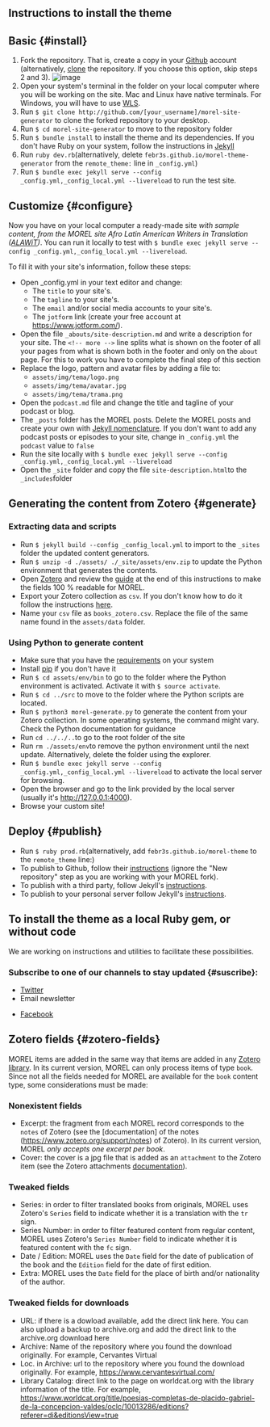 ## Instructions to install the theme

## Basic {#install}

1. Fork the repository. That is, create a copy in your [Github](github.com) account (alternatively, [clone](https://docs.github.com/en/repositories/creating-and-managing-repositories/cloning-a-repository) the repository. If you choose this option, skip steps 2 and 3).
![image](https://github.com/morelrep/morel-theme-generator/assets/33102833/207a8f3a-0d3d-49b1-bfad-f152f4b5bb4e)
2. Open your system's terminal in the folder on your local computer where you will be working on the site. Mac and Linux have native terminals. For Windows, you will have to use [WLS](https://learn.microsoft.com/en-us/windows/wsl/install).
3. Run `$ git clone http://github.com/[your_username]/morel-site-generator` to clone the forked repository to your desktop.
4. Run `$ cd morel-site-generator` to move to the repository folder
5. Run `$ bundle install` to install the theme and its dependencies. If you don't have Ruby on your system, follow the instructions in [Jekyll](https://jekyllrb.com/docs/ruby-101/)
6. Run `ruby dev.rb`(alternatively, delete `febr3s.github.io/morel-theme-generator` from the `remote_theme:` line in `_config.yml`)
7. Run `$ bundle exec jekyll serve --config _config.yml,_config_local.yml --livereload` to run the test site.

## Customize {#configure}

Now you have on your local computer a ready-made site *with sample content, from the MOREL  site Afro Latin American Writers in Translation ([ALAWiT](https://alawit.org))*. You can run it locally to test with `$ bundle exec jekyll serve --config _config.yml,_config_local.yml --livereload`. 

To fill it with your site's information, follow these steps:

- Open _config.yml in your text editor and change:
  - The `title` to your site's.
  - The `tagline` to your site's.
  - The `email` and/or social media accounts to your site's.
  - The `jotform` link (create your free account at https://www.jotform.com/).
- Open the file `_abouts/site-description.md` and write a description for your site. The `<!-- more -->` line splits what is shown on the footer of all your pages from what is shown both in the footer and only on the `about` page. For this to work you have to complete the final step of this section
- Replace the logo, pattern and avatar files by adding a file to:
  - `assets/img/tema/logo.png`
  - `assets/img/tema/avatar.jpg`
  - `assets/img/tema/trama.png`
- Open the `podcast.md` file and change the title and tagline of your podcast or blog.
- The `_posts` folder has the MOREL posts. Delete the MOREL posts and create your own with [Jekyll nomenclature](https://jekyllrb.com/docs/posts/). If you don't want to add any podcast posts or episodes to your site, change in `_config.yml` the `podcast` value to `false`
- Run the site locally with `$ bundle exec jekyll serve --config _config.yml,_config_local.yml --livereload`
- Open the `_site` folder and copy the file `site-description.html`to the `_includes`folder

## Generating the content from Zotero {#generate}

### Extracting data and scripts

- Run `$ jekyll build --config _config_local.yml` to import to the `_sites` folder the updated content generators.
- Run `$ unzip -d ./assets/ ./_site/assets/env.zip` to update the Python environment that generates the contents.
- Open [Zotero](https://www.zotero.org/) and review the [guide](#zotero-fields) at the end of this instructions to make the fields 100 % readable for MOREL.
- Export your Zotero collection as `csv`. If you don't know how to do it follow the instructions [here](https://www.zotero.org/support/kb/exporting). 
- Name your `csv` file as `books_zotero.csv`. Replace the file of the same name found in the `assets/data` folder.

### Using Python to generate content

- Make sure that you have the [requirements](https://stackoverflow.com/questions/48314010/is-there-a-way-to-automatically-install-required-packages-in-python) on your system
- Install [pip](https://pypi.org/project/pip/) if you don't have it
- Run `$ cd assets/env/bin` to go to the folder where the Python environment is activated. Activate it with `$ source activate`.
- Run `$ cd ../src` to move to the folder where the Python scripts are located.
- Run `$ python3 morel-generate.py` to generate the content from your Zotero collection. In some operating systems, the command might vary. Check the Python documentation for guidance
- Run `cd ../../..`to go to the root folder of the site
- Run `rm ./assets/env`to remove the python environment until the next update. Alternatively, delete the folder using the explorer.
- Run `$ bundle exec jekyll serve --config _config.yml,_config_local.yml --livereload` to activate the local server for browsing.
- Open the browser and go to the link provided by the local server (usually it's http://127.0.0.1:4000).
- Browse your custom site!

## Deploy {#publish}
- Run `$ ruby prod.rb`(alternatively, add `febr3s.github.io/morel-theme` to the `remote_theme` line:)
- To publish to Github, follow their [instructions](https://docs.github.com/en/pages/quickstart) (ignore the "New repository" step as you are working with your MOREL fork).
- To publish with a third party, follow Jekyll's [instructions](https://jekyllrb.com/docs/deployment/third-party/).
- To publish to your personal server follow Jekyll's [instructions](https://jekyllrb.com/docs/deployment/manual/).

## To install the theme as a local Ruby gem, or without code

We are working on instructions and utilities to facilitate these possibilities. 

### Subscribe to one of our channels to stay updated {#suscribe}:

- [Twitter](https://twitter.com/morelrep)
- Email newsletter
<!-- <script id="mcjs">!function(c,h,i,m,p){m=c.createElement(h),p=c.getElementsByTagName(h)[0],m.async=1,m.src=i,p.parentNode.insertBefore(m,p)}(document, "script", "https://chimpstatic.com/mcjs-connected/js/users/8aec37d971cdc280e8f9eb567/1a19782d38e75f439e3d5a1fd.js");</script>-->
- [Facebook](https://www.facebook.com/morelrep)

## Zotero fields {#zotero-fields}

MOREL items are added in the same way that items are added in any [Zotero library](https://www.zotero.org/support/adding_items_to_zotero). In its current version, MOREL can only process items of type `book`. Since not all the fields needed for MOREL are available for the `book` content type, some considerations must be made:

### Nonexistent fields

- Excerpt: the fragment from each MOREL record corresponds to the `notes` of Zotero (see the [documentation] of the notes (https://www.zotero.org/support/notes) of Zotero). In its current version, MOREL *only accepts one excerpt per book*.
- Cover: the cover is a jpg file that is added as an `attachment` to the Zotero item (see the Zotero attachments [documentation](https://www.zotero.org/support/attaching_files)).

### Tweaked fields

- Series: in order to filter translated books from originals, MOREL uses Zotero's `Series` field to indicate whether it is a translation with the `tr` sign.
- Series Number: in order to filter featured content from regular content, MOREL uses Zotero's `Series Number` field to indicate whether it is featured content with the `fc` sign.
- Date / Edition: MOREL uses the `Date` field for the date of publication of the book and the `Edition` field for the date of first edition.
- Extra: MOREL uses the `Date` field for the place of birth and/or nationality of the author.

### Tweaked fields for downloads

- URL: if there is a dowload available, add the direct link here. You can also upload a backup to archive.org and add the direct link to the archive.org download here
- Archive: Name of the repository where you found the download originally. For example, Cervantes Virtual
- Loc. in Archive: url to the repository where you found the download originally. For example, https://www.cervantesvirtual.com/
- Library Catalog: direct link to the page on worldcat.org with the library information of the title. For example, https://www.worldcat.org/title/poesias-completas-de-placido-gabriel-de-la-concepcion-valdes/oclc/10013286/editions?referer=di&editionsView=true

